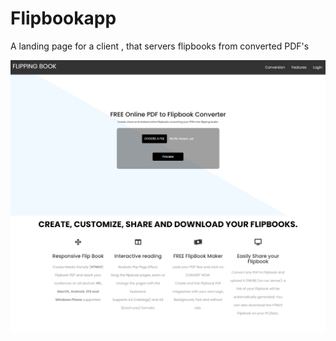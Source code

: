 # Flipbookapp

A landing page for a client , that servers flipbooks from converted PDF's

![screenshot](fb.png)
